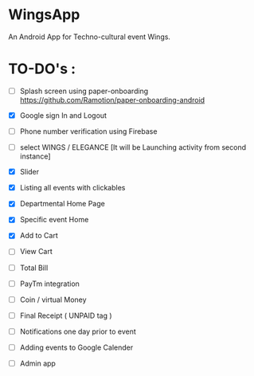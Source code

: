 # WingsApp
An Android App for Techno-cultural event Wings.

# TO-DO's : 

- [ ] Splash screen using paper-onboarding https://github.com/Ramotion/paper-onboarding-android

- [x] Google sign In and Logout

- [ ] Phone number verification using Firebase

- [ ] select WINGS / ELEGANCE [It will be Launching activity from second instance]

- [x] Slider 

- [x] Listing all events with clickables

- [x] Departmental Home Page

- [x] Specific event Home

- [x] Add to Cart

- [ ] View Cart

- [ ] Total Bill

- [ ] PayTm integration 

- [ ] Coin / virtual Money 

- [ ] Final Receipt ( UNPAID tag )

- [ ] Notifications one day prior to event

- [ ] Adding events to Google Calender 

- [ ] Admin app


